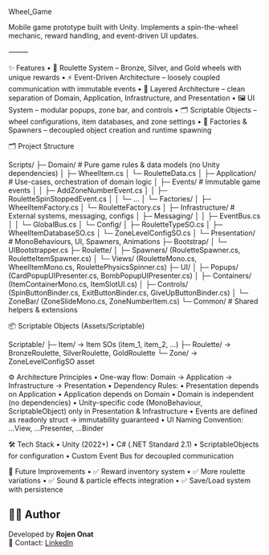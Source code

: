 Wheel_Game

Mobile game prototype built with Unity. Implements a spin-the-wheel mechanic, reward handling, and event-driven UI updates.

⸻

✨ Features
	•	🎡 Roulette System – Bronze, Silver, and Gold wheels with unique rewards
	•	⚡ Event-Driven Architecture – loosely coupled communication with immutable events
	•	🧩 Layered Architecture – clean separation of Domain, Application, Infrastructure, and Presentation
	•	🖼️ UI System – modular popups, zone bar, and controls
	•	🗂️ Scriptable Objects – wheel configurations, item databases, and zone settings
	•	🔄 Factories & Spawners – decoupled object creation and runtime spawning

🗂️ Project Structure


Scripts/
├─ Domain/              # Pure game rules & data models (no Unity dependencies)
│  ├─ WheelItem.cs
│  └─ RouletteData.cs
│
├─ Application/         # Use-cases, orchestration of domain logic
│  ├─ Events/           # Immutable game events
│  │  ├─ AddZoneNumberEvent.cs
│  │  ├─ RouletteSpinStoppedEvent.cs
│  │  └─ ...
│  └─ Factories/
│     ├─ WheelItemFactory.cs
│     └─ RouletteFactory.cs
│
├─ Infrastructure/      # External systems, messaging, configs
│  ├─ Messaging/
│  │  ├─ EventBus.cs
│  │  └─ GlobalBus.cs
│  └─ Config/
│     ├─ RouletteTypeSO.cs
│     ├─ WheelItemDatabaseSO.cs
│     └─ ZoneLevelConfigSO.cs
│
└─ Presentation/        # MonoBehaviours, UI, Spawners, Animations
   ├─ Bootstrap/
   │  └─ UIBootstrapper.cs
   ├─ Roulette/
   │  ├─ Spawners/ (RouletteSpawner.cs, RouletteItemSpawner.cs)
   │  └─ Views/ (RouletteMono.cs, WheelItemMono.cs, RoulettePhysicsSpinner.cs)
   ├─ UI/
   │  ├─ Popups/ (CardPopupUIPresenter.cs, BombPopupUIPresenter.cs)
   │  ├─ Containers/ (ItemContainerMono.cs, ItemSlotUI.cs)
   │  ├─ Controls/ (SpinButtonBinder.cs, ExitButtonBinder.cs, GiveUpButtonBinder.cs)
   │  └─ ZoneBar/ (ZoneSlideMono.cs, ZoneNumberItem.cs)
   └─ Common/           # Shared helpers & extensions


📦 Scriptable Objects (Assets/Scriptable)

Scriptable/
├─ Item/        → Item SOs (item_1, item_2, …)
├─ Roulette/    → BronzeRoulette, SilverRoulette, GoldRoulette
└─ Zone/        → ZoneLevelConfigSO asset

⚙️ Architecture Principles
	•	One-way flow: Domain → Application → Infrastructure → Presentation
	•	Dependency Rules:
	•	Presentation depends on Application
	•	Application depends on Domain
	•	Domain is independent (no dependencies)
	•	Unity-specific code (MonoBehaviour, ScriptableObject) only in Presentation & Infrastructure
	•	Events are defined as readonly struct → immutability guaranteed
	•	UI Naming Convention: ...View, ...Presenter, ...Binder

🛠️ Tech Stack
	•	Unity (2022+)
	•	C# (.NET Standard 2.1)
	•	ScriptableObjects for configuration
	•	Custom Event Bus for decoupled communication


🚀 Future Improvements
	•	✅ Reward inventory system
	•	✅ More roulette variations
	•	✅ Sound & particle effects integration
	•	✅ Save/Load system with persistence


## 🧑‍💻 Author

Developed by **Rojen Onat**  
📧 Contact: [LinkedIn](https://www.linkedin.com/in/rojenonat) 

